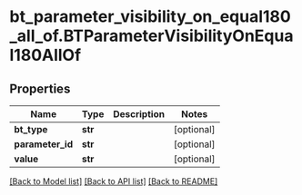 # bt_parameter_visibility_on_equal180_all_of.BTParameterVisibilityOnEqual180AllOf

## Properties
Name | Type | Description | Notes
------------ | ------------- | ------------- | -------------
**bt_type** | **str** |  | [optional] 
**parameter_id** | **str** |  | [optional] 
**value** | **str** |  | [optional] 

[[Back to Model list]](../README.md#documentation-for-models) [[Back to API list]](../README.md#documentation-for-api-endpoints) [[Back to README]](../README.md)


